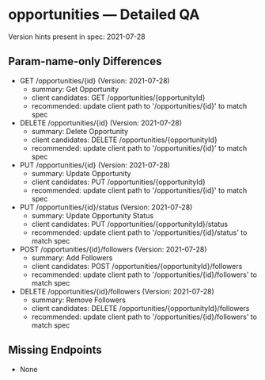 # opportunities — Detailed QA

Version hints present in spec: 2021-07-28

## Param-name-only Differences
- GET /opportunities/{id} (Version: 2021-07-28)
  - summary: Get Opportunity
  - client candidates: GET /opportunities/{opportunityId}
  - recommended: update client path to '/opportunities/{id}' to match spec
- DELETE /opportunities/{id} (Version: 2021-07-28)
  - summary: Delete Opportunity
  - client candidates: DELETE /opportunities/{opportunityId}
  - recommended: update client path to '/opportunities/{id}' to match spec
- PUT /opportunities/{id} (Version: 2021-07-28)
  - summary: Update Opportunity
  - client candidates: PUT /opportunities/{opportunityId}
  - recommended: update client path to '/opportunities/{id}' to match spec
- PUT /opportunities/{id}/status (Version: 2021-07-28)
  - summary: Update Opportunity Status
  - client candidates: PUT /opportunities/{opportunityId}/status
  - recommended: update client path to '/opportunities/{id}/status' to match spec
- POST /opportunities/{id}/followers (Version: 2021-07-28)
  - summary: Add Followers
  - client candidates: POST /opportunities/{opportunityId}/followers
  - recommended: update client path to '/opportunities/{id}/followers' to match spec
- DELETE /opportunities/{id}/followers (Version: 2021-07-28)
  - summary: Remove Followers
  - client candidates: DELETE /opportunities/{opportunityId}/followers
  - recommended: update client path to '/opportunities/{id}/followers' to match spec

## Missing Endpoints
- None
